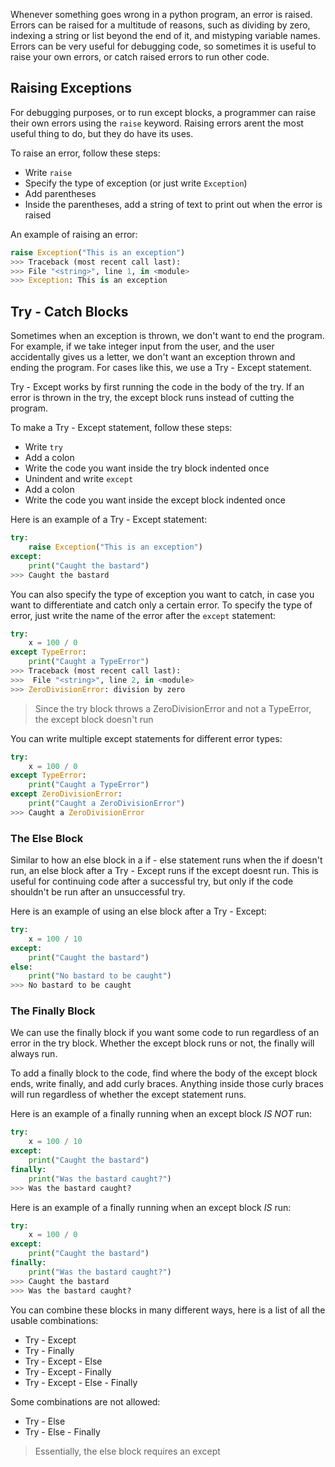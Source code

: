 Whenever something goes wrong in a python program, an error is raised. Errors can be raised for a multitude of reasons, such as dividing by zero, indexing a string or list beyond the end of it, and mistyping variable names. Errors can be very useful for debugging code, so sometimes it is useful to raise your own errors, or catch raised errors to run other code.

## Raising Exceptions
For debugging purposes, or to run except blocks, a programmer can raise their own errors using the `raise` keyword. Raising errors arent the most useful thing to do, but they do have its uses.

To raise an error, follow these steps:
- Write `raise`
- Specify the type of exception (or just write `Exception`)
- Add parentheses
- Inside the parentheses, add a string of text to print out when the error is raised

An example of raising an error:
```python 
raise Exception("This is an exception")
>>> Traceback (most recent call last):
>>> File "<string>", line 1, in <module>
>>> Exception: This is an exception
```

## Try - Catch Blocks
Sometimes when an exception is thrown, we don't want to end the program. For example, if we take integer input from the user, and the user accidentally gives us a letter, we don't want an exception thrown and ending the program. For cases like this, we use a Try - Except statement.

Try - Except works by first running the code in the body of the try. If an error is thrown in the try, the except block runs instead of cutting the program. 

To make a Try - Except statement, follow these steps:
- Write `try`
- Add a colon
- Write the code you want inside the try block indented once
- Unindent and write `except`
- Add a colon
- Write the code you want inside the except block indented once

Here is an example of a Try - Except statement:
```python
try:
	raise Exception("This is an exception")
except:
	print("Caught the bastard")
>>> Caught the bastard
```

You can also specify the type of exception you want to catch, in case you want to differentiate and catch only a certain error. To specify the type of error, just write the name of the error after the `except` statement:
```python
try:
	x = 100 / 0
except TypeError:
	print("Caught a TypeError")
>>> Traceback (most recent call last):
>>>  File "<string>", line 2, in <module>
>>> ZeroDivisionError: division by zero
```
> Since the try block throws a ZeroDivisionError and not a TypeError, the except block doesn't run

You can write multiple except statements for different error types:
```python
try:
	x = 100 / 0
except TypeError:
	print("Caught a TypeError")
except ZeroDivisionError:
	print("Caught a ZeroDivisionError")
>>> Caught a ZeroDivisionError
```

### The Else Block
Similar to how an else block in a if - else statement runs when the if doesn't run, an else block after a Try - Except runs if the except doesnt run. This is useful for continuing code after a successful try, but only if the code shouldn't be run after an unsuccessful try. 

Here is an example of using an else block after a Try - Except:
```python
try:
	x = 100 / 10
except:
	print("Caught the bastard")
else:
	print("No bastard to be caught")
>>> No bastard to be caught
```
### The Finally Block
We can use the finally block if you want some code to run regardless of an error in the try block. Whether the except block runs or not, the finally will always run.

To add a finally block to the code, find where the body of the except block ends, write finally, and add curly braces. Anything inside those curly braces will run regardless of whether the except statement runs.

Here is an example of a finally running when an except block *IS NOT* run:
```python
try: 
	x = 100 / 10
except:
	print("Caught the bastard")
finally:
	print("Was the bastard caught?")
>>> Was the bastard caught?
```

Here is an example of a finally running when an except block *IS* run:
```python
try: 
	x = 100 / 0
except:
	print("Caught the bastard")
finally:
	print("Was the bastard caught?")
>>> Caught the bastard
>>> Was the bastard caught?
```

You can combine these blocks in many different ways, here is a list of all the usable combinations:
- Try - Except
- Try - Finally
- Try - Except - Else
- Try - Except - Finally
- Try - Except - Else - Finally

Some combinations are not allowed:
- Try - Else
- Try - Else - Finally
> Essentially, the else block requires an except